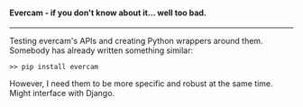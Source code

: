 #### Evercam - if you don't know about it... well too bad.
***
Testing evercam's APIs and creating Python wrappers around them. 
Somebody has already written something similar:
```
>> pip install evercam
```
However, I need them to be more specific and robust at the same time. Might interface with Django.


